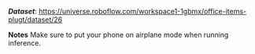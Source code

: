***Dataset***:
https://universe.roboflow.com/workspace1-1gbmx/office-items-plugt/dataset/26

**Notes**
Make sure to put your phone on airplane mode when running inference.
